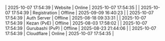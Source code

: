 | 2025-10-07 17:54:39 | Website | Online | 2025-10-07 17:54:35 |
| 2025-10-07 17:54:39 | Registration | Offline | 2025-09-09 16:40:23 |
| 2025-10-07 17:54:39 | Auth Server | Offline | 2025-08-18 09:33:31 |
| 2025-10-07 17:54:39 | Kezan (PvE) | Offline | 2025-08-03 17:58:02 |
| 2025-10-07 17:54:39 | Gurubashi (PvP) | Offline | 2025-08-23 21:44:06 |
| 2025-10-07 17:54:39 | Cloudflare | Online | 2025-10-07 17:54:35 |
